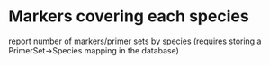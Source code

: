 # Markers covering each species
report number of markers/primer sets by species
(requires storing a PrimerSet->Species mapping in the database)
